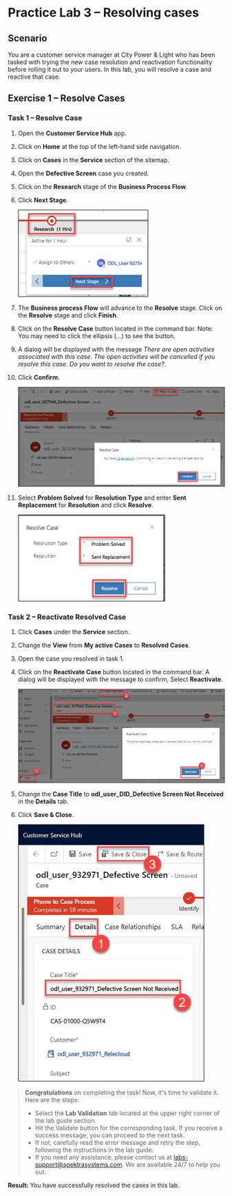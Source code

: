 # Practice Lab 3 – Resolving cases

## Scenario

You are a customer service manager at City Power & Light who has been tasked with trying the new case resolution and reactivation functionality before rolling it out to your users. In this lab, you will resolve a case and reactive that case.

## Exercise 1 – Resolve Cases

### Task 1 – Resolve Case

1.  Open the **Customer Service Hub** app.

1.  Click on **Home** at the top of the left-hand side navigation.

1.  Click on **Cases** in the **Service** section of the sitemap.

1.  Open the **Defective Screen** case you created.

1.  Click on the **Research** stage of the **Business Process Flow**.

1.  Click **Next Stage**.

    ![](../images/stage-2.png)

1.  The **Business process Flow** will advance to the **Resolve** stage. Click on the **Resolve** stage and click **Finish**.

1.  Click on the **Resolve Case** button located in the command bar. Note: You may need to click the ellipsis (...) to see the button.

1. A dialog will be displayed with the message *There are open activities associated with this case. The open activities will be cancelled if you resolve this case. Do you want to resolve the case?*.

1. Click **Confirm**.

    ![](../images/resolved-case-1.png)

1. Select **Problem Solved** for **Resolution Type** and enter **Sent Replacement** for **Resolution** and click **Resolve**.

    ![](../images/resolve-1.png)

### Task 2 – Reactivate Resolved Case

1.  Click **Cases** under the **Service** section.

1.  Change the **View** from **My active Cases** to **Resolved Cases**.

1.  Open the case you resolved in task 1.

1.  Click on the **Reactivate Case** button located in the command bar. A dialog will be displayed with the message to confirm, Select **Reactivate**.

    ![](../images/re-activecase-1.png)

1.  Change the **Case Title** to **odl_user_DID_Defective Screen Not Received** in the **Details** tab.

1.  Click **Save & Close**.

    ![](../images/re-activecase-2.png)
    
> **Congratulations** on completing the task! Now, it's time to validate it. Here are the steps:
> - Select the **Lab Validation** tab located at the upper right corner of the lab guide section.
> - Hit the Validate button for the corresponding task. If you receive a success message, you can proceed to the next task. 
> - If not, carefully read the error message and retry the step, following the instructions in the lab guide.
> - If you need any assistance, please contact us at labs-support@spektrasystems.com. We are available 24/7 to help you out.

**Result:** You have successfully resolved the cases in this lab.  
